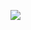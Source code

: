 [![](https://travis-ci.org/imglib/imglib2-cache.svg?branch=master)](https://travis-ci.org/imglib/imglib2-cache)

